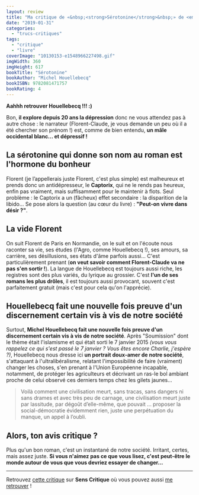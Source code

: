 ```yaml
---
layout: review
title: "Ma critique de «&nbsp;<strong>Sérotonine</strong>&nbsp;» de <em>Michel Houellebecq</em>"
date: "2019-01-31"
categories: 
  - "trucs-critiques"
tags: 
  - "critique"
  - "livre"
coverImage: "10130153-e1548966227498.gif"
imgWidth: 360
imgHeight: 617
bookTitle: "Sérotonine"
bookAuthor: "Michel Houellebecq"
bookISBN: 9782081471757  
bookRating: 4
---
```


**Aahhh retrouver Houellebecq !!! :)**

Bon, **il explore depuis 20 ans la dépression** donc ne vous attendez pas à autre chose : le narrateur (Florent-Claude, je vous demande un peu où il a été chercher son prénom !) est, comme de bien entendu, **un mâle occidental blanc... et dépressif !**

## La **sérotonine** qui donne son nom au roman est l'**hormone du bonheur**

Florent (je l’appellerais juste Florent, c'est plus simple) est malheureux et prends donc un antidépresseur, le **Captorix**, qui ne le rends pas heureux, enfin pas vraiment, mais suffisamment pour le maintenir à flots. Seul problème : le Captorix a un (fâcheux) effet secondaire : la disparition de la libido... Se pose alors la question (au cœur du livre) : **"Peut-on vivre dans désir ?"**.

## La vide Florent

On suit Florent de Paris en Normandie, on le suit et on l'écoute nous raconter sa vie, ses études (l'Agro, comme Houellebecq !), ses amours, sa carrière, ses désillusions, ses états d'âme parfois aussi... C'est particulièrement prenant (**on veut savoir comment Florent-Claude va ne pas s'en sortir !**). La langue de Houellebecq est toujours aussi riche, les registres sont des plus variés, du lyrique au grossier. C'est **l'un de ses romans les plus drôles**, il est toujours aussi provocant, souvent c'est parfaitement gratuit (mais c'est pour cela qu'on l'apprécie).

## Houellebecq fait une nouvelle fois preuve d'un discernement certain vis à vis de notre société

Surtout, **Michel Houellebecq fait une nouvelle fois preuve d'un discernement certain vis à vis de notre société**. Après "Soumission" dont le thème était l'islamisme et qui était sorti le 7 janvier 2015 _(vous vous rappelez ce qui s'est passé le 7 janvier ? Vous êtes encore Charlie, j'espère ?)_, Houellebecq nous dresse ici **un portrait doux-amer de notre société**, s'attaquant à l'ultralibéralisme, relatant l'impossibilité de faire (vraiment) changer les choses, s'en prenant à l'Union Européenne incapable, notamment, de protéger les agriculteurs et décrivant un ras-le bol ambiant proche de celui observé ces derniers temps chez les gilets jaunes...

<blockquote class="citation">Voilà comment une civilisation meurt, sans tracas, sans dangers ni sans drames et avec très peu de carnage, une civilisation meurt juste par lassitude, par dégoût d’elle-même, que pouvait ... proposer la social-démocratie évidemment rien, juste une perpétuation du manque, un appel à l’oubli.</blockquote>

## Alors, ton avis critique ?

Plus qu'un bon roman, c'est un instantané de notre société. Irritant, certes, mais assez juste. **Si vous n'aimez pas ce que vous lisez, c'est peut-être le monde autour de vous que vous devriez essayer de changer...**

* * *

Retrouvez [cette critique]( https://www.senscritique.com/livre/Serotonine/critique/187796352) sur **Sens Critique** où vous pouvez aussi [me retrouver](http://www.senscritique.com/Arnaud_Malon) !
